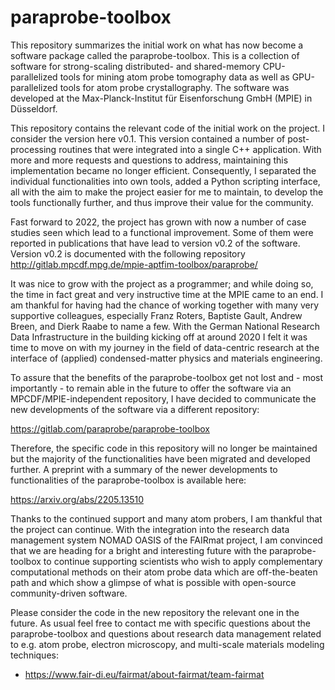 # paraprobe-toolbox

This repository summarizes the initial work on what has now become a software package called the
paraprobe-toolbox. This is a collection of software for strong-scaling distributed- and shared-memory
CPU-parallelized tools for mining atom probe tomography data as well as GPU-parallelized tools
for atom probe crystallography. The software was developed at the Max-Planck-Institut für
Eisenforschung GmbH (MPIE) in Düsseldorf.

This repository contains the relevant code of the initial work on the project.
I consider the version here v0.1. This version contained a number of post-processing routines
that were integrated into a single C++ application. With more and more requests and questions to
address, maintaining this implementation became no longer efficient. Consequently, I separated the individual
functionalities into own tools, added a Python scripting interface, all with the aim to make the project
easier for me to maintain, to develop the tools functionally further, and thus improve their value
for the community.

Fast forward to 2022, the project has grown with now a number of case studies seen which
lead to a functional improvement. Some of them were reported in publications that have lead
to version v0.2 of the software. Version v0.2 is documented with the following
repository http://gitlab.mpcdf.mpg.de/mpie-aptfim-toolbox/paraprobe/

It was nice to grow with the project as a programmer; and while doing so, the time in fact great
and very instructive time at the MPIE came to an end. I am thankful for having had the chance of
working together with many very supportive colleagues, especially Franz Roters, Baptiste Gault,
Andrew Breen, and Dierk Raabe to name a few. With the German National Research Data Infrastructure
in the building kicking off at around 2020 I felt it was time to move on with my journey in the
field of data-centric research at the interface of (applied) condensed-matter physics and
materials engineering.

To assure that the benefits of the paraprobe-toolbox get not lost and - most importantly - 
to remain able in the future to offer the software via an MPCDF/MPIE-independent repository,
I have decided to communicate the new developments of the software via a different repository:

https://gitlab.com/paraprobe/paraprobe-toolbox

Therefore, the specific code in this repository will no longer be maintained but the majority
of the functionalities have been migrated and developed further. A preprint with a summary
of the newer developments to functionalities of the paraprobe-toolbox is available here:

https://arxiv.org/abs/2205.13510

Thanks to the continued support and many atom probers, I am thankful that the project can
continue. With the integration into the research data management system NOMAD OASIS
of the FAIRmat project, I am convinced that we are heading for a bright and interesting future
with the paraprobe-toolbox to continue supporting scientists who wish to apply complementary
computational methods on their atom probe data which are off-the-beaten path and which show
a glimpse of what is possible with open-source community-driven software.

Please consider the code in the new repository the relevant one in the future.
As usual feel free to contact me with specific questions about the paraprobe-toolbox
and questions about research data management related to e.g. atom probe, electron microscopy,
and multi-scale materials modeling techniques:
* https://www.fair-di.eu/fairmat/about-fairmat/team-fairmat